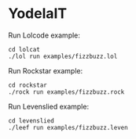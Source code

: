 # YodelaIT

Run Lolcode example:

```
cd lolcat
./lol run examples/fizzbuzz.lol
```

Run Rockstar example:

```
cd rockstar
./rock run examples/fizzbuzz.rock
```

Run Levenslied example:

```
cd levenslied
./leef run examples/fizzbuzz.leven
```

